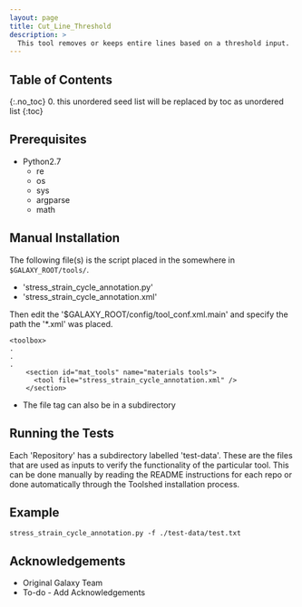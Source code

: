 ```yaml
---
layout: page
title: Cut_Line_Threshold
description: >
  This tool removes or keeps entire lines based on a threshold input.
---
```


## Table of Contents
{:.no_toc}
0. this unordered seed list will be replaced by toc as unordered list
{:toc}

## Prerequisites
* Python2.7
	* re
	* os
	* sys
	* argparse
	* math


## Manual Installation 
The following file(s) is the script placed in the somewhere in `$GALAXY_ROOT/tools/`.
* 'stress_strain_cycle_annotation.py'
* 'stress_strain_cycle_annotation.xml'
	
Then edit the '$GALAXY_ROOT/config/tool_conf.xml.main' and specify the path the '*.xml' was placed.

~~~
<toolbox>
.
.
.
    <section id="mat_tools" name="materials tools">
      <tool file="stress_strain_cycle_annotation.xml" />
    </section>
~~~

* The file tag can also be in a subdirectory

## Running the Tests
Each 'Repository' has a subdirectory labelled 'test-data'. These are the files that are used as inputs to verify the functionality of the particular tool. This can be done manually by reading the README instructions for each repo or done automatically through the Toolshed installation process.

## Example

~~~
stress_strain_cycle_annotation.py -f ./test-data/test.txt
~~~

## Acknowledgements 
* Original Galaxy Team
* To-do - Add Acknowledgements 